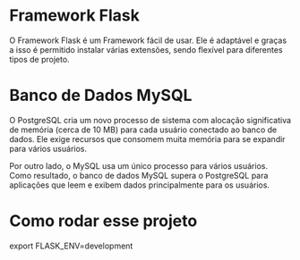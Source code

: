 # Framework Flask

O Framework Flask é um Framework fácil de usar. Ele é adaptável e graças a isso é permitido instalar várias extensões, sendo flexível para diferentes tipos de projeto.

# Banco de Dados MySQL

O PostgreSQL cria um novo processo de sistema com alocação significativa de memória (cerca de 10 MB) para cada usuário conectado ao banco de dados. Ele exige recursos que consomem muita memória para se expandir para vários usuários.

Por outro lado, o MySQL usa um único processo para vários usuários. Como resultado, o banco de dados MySQL supera o PostgreSQL para aplicações que leem e exibem dados principalmente para os usuários.

# Como rodar esse projeto

export FLASK_ENV=development